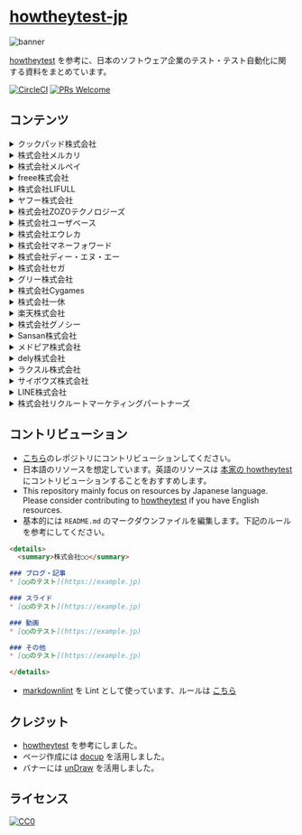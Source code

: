 # [howtheytest-jp](https://tadashi0713.github.io/howtheytest-jp/)

![banner](https://github.com/tadashi0713/howtheytest-jp/blob/master/banner.png?raw=true)

[howtheytest](https://github.com/abhivaikar/howtheytest) を参考に、日本のソフトウェア企業のテスト・テスト自動化に関する資料をまとめています。

[![CircleCI](https://circleci.com/gh/tadashi0713/howtheytest-jp/tree/master.svg?style=svg)](https://circleci.com/gh/tadashi0713/howtheytest-jp/tree/master)
[![PRs Welcome](https://img.shields.io/badge/PRs-welcome-brightgreen.svg?style=flat-square)](https://github.com/tadashi0713/howtheytest-jp/)

## コンテンツ

<details>
  <summary>クックパッド株式会社</summary>

### ブログ・記事

* [テストケース作成を仕様詳細化の手段とする実験](https://techlife.cookpad.com/entry/2020/03/16/130646)
* [クックパッド Android アプリ CI を CodeBuild に切り替えた話](https://techlife.cookpad.com/entry/2020/01/30/100000)
* [Android TVアプリの自動化されたテストの小話](https://techlife.cookpad.com/entry/2017/06/22/190000)
* [Android/iOSアプリのテストの区分戦略](https://techlife.cookpad.com/entry/2016/08/13/test-size-for-mobile)

</details>

<details>
  <summary>株式会社メルカリ</summary>

### ブログ・記事

* [Webの自動テストのこの１年を振り返って](https://tech.mercari.com/entry/2019/12/23/170258)
* [Windows10 / Microsoft Edge での自動テスト(Selenium WebDriver)を Azure DevTest Labs 上で実行して高速化したお話](https://tech.mercari.com/entry/2019/08/27/080000)
* [メルカリWeb版のUIテスト自動化で目指している世界と、そのために作った Selenium Grid・Zalenium 環境 on Azure Kubernetes Service(AKS)](https://tech.mercari.com/entry/2019/04/16/060000)
* [E2Eテストのテスト結果を可視化することで気づきが生まれた](https://tech.mercari.com/entry/2019/02/12/080000)
* [HeadSpinでモバイルアプリのテスト・モニタリングはどう変わるか](https://tech.mercari.com/entry/2019/02/14/105750)
* [Docker × Android エミュレータで、自動テスト(Appium)を並列化・爆速にする環境を作ったお話](https://tech.mercari.com/entry/2018/12/10/060000)
* [Appiumの環境構築を劇的に効率化した話](https://tech.mercari.com/entry/2018/12/07/074346)
* [メルカリiOSのUIテスト自動化をまるっとご紹介します！](https://tech.mercari.com/entry/2018/08/07/123000)
* [マイクロサービスのQA・セキュリティ自動化テスト社内ツール「Testdeck」をOSS化しました！](https://engineering.mercari.com/blog/entry/20200930-testdeck/)

</details>

<details>
  <summary>株式会社メルペイ</summary>

### ブログ・記事

* [メルペイiOSでのAppium活用事例](https://engineering.mercari.com/blog/entry/20210923-32355a8c7b/)
* [なぜメルペイQAはDevOpsに取り組むのか？](https://engineering.mercari.com/blog/entry/20201217-94588a41b9/)
* [Cypress + TestRail による Frontend E2E テストの効率化について](https://engineering.mercari.com/blog/entry/20201207-cypress-testrail-frontend-e2e-automation/)
* [Frontend E2Eテストの安定化の取り組み](https://engineering.mercari.com/blog/entry/20210914-fb8ff85b9a/)
* [メルペイiOSチームのスナップショットテストを効率化した話](https://engineering.mercari.com/blog/entry/20201220-ios-snapshot-testing/)

</details>

<details>
  <summary>freee株式会社</summary>

### ブログ・記事

* [freeeのQAの目指す姿-1/3](https://developers.freee.co.jp/entry/freee-qa-to-be-1)
* [freeeのQAの目指す姿-2/3](https://developers.freee.co.jp/entry/freee-qa-to-be-2)
* [freeeのQAの目指す姿-3/3](https://developers.freee.co.jp/entry/freee-qa-to-be-3)
* [freeeQAにおける品質指標の改善の話](https://developers.freee.co.jp/entry/quality-metrics)
* [スピードを上げても品質を落とすな！QAの挑戦](https://developers.freee.co.jp/entry/freee-tech-night-12-qa)

</details>

<details>
  <summary>株式会社LIFULL</summary>

### ブログ・記事

* [AIを活用したテスト自動化ツールを使ってみました](https://www.lifull.blog/entry/2020/03/26/185324)
* [ゼロから品質組織を立ち上げてきた話](https://www.lifull.blog/entry/2019/12/15/000000)
* [Visual Testingに最適な画像差分検知ツール「Gazo-san」をOSS化しました](https://www.lifull.blog/entry/2019/12/16/110000)
* [自動システムテストツール「Bucky」OSS化までの道のり](https://www.lifull.blog/entry/2019/05/21/170131)
* [新卒エンジニアのテストワークショップではテストを考えられるようになってもらっている](https://www.lifull.blog/entry/2021/08/27/143047)
* [ソフトウェアプロセス改善手法 SaPID 導入の壁と工夫](https://www.lifull.blog/entry/2021/07/29/102042)
* [本番障害からテストのヒントを抽出して活用する](https://www.lifull.blog/entry/2021/03/26/100000)
* [プロジェクトに直接的に関わらないQAのアプローチ](https://www.lifull.blog/entry/2021/01/28/133828)
* [LIFULLのQAの取り組みについて](https://www.lifull.blog/entry/2020/11/30/170734)
* [コード品質管理について](https://www.lifull.blog/entry/2021/03/22/131107)

### スライド

* [SaPID を導入するまでとそれから](https://www.slideshare.net/next_developer/sapid-249995479)
* [LIFULLでは新卒エンジニアに 丸一日のテスト研修を行なっている](https://www.slideshare.net/next_developer/lifull-249995498)

</details>

<details>
  <summary>ヤフー株式会社</summary>

### ブログ・記事

* [テスト自動化の今と今後](https://techblog.yahoo.co.jp/bb/testautomation-becomecommon/)

### スライド

* [Yahoo! JAPAN トップページ リニューアルとテストについて](https://www.slideshare.net/techblogyahoo/yahoo-japan-yjbonfire)
* [品質と向き合うための第一歩 #LINEヤフー福岡](https://www.slideshare.net/techblogyahoo/line-245366331)

</details>  

<details>
  <summary>株式会社ZOZOテクノロジーズ</summary>

### ブログ・記事

* [自動テストの実行環境をDockerでお気軽引っ越し](https://techblog.zozo.com/entry/testauto_env_rebuild)
* [ZOZOTOWN iOS にスナップショットテストを導入して開発速度を劇的に向上させた話](https://techblog.zozo.com/entry/ios_snapshottest)
* [AI-assistedテストへの挑戦 vol.1](https://techblog.zozo.com/entry/ai-assistedtest-1)
* [Web UIテスト自動化の実行環境をSelenium Gridで](https://techblog.zozo.com/entry/qa-webui-test-automation-01)
* [ZOZOSUIT計測テスト、自動化への道（接触篇）](https://techblog.zozo.com/entry/auto_measurement_02)
* [ZOZOSUIT計測テスト、自動化への道（音声認識篇）](https://techblog.zozo.com/entry/auto_measurement_01)
* [「品質」の基準とは？](https://techblog.zozo.com/entry/quality)
* [GitHub + CircleCIでAWS Device Farmでのテストを自動化](https://techblog.zozo.com/entry/devicefarm_automation)
* [KarateによるWeb APIのE2Eテスト実現への取り組み](https://techblog.zozo.com/entry/test-api-with-karate)
* [Autifyを導入してE2E自動テストを最適化した話](https://techblog.zozo.com/entry/autify-introduction)

</details>

<details>
  <summary>株式会社ユーザベース</summary>

### スライド

* [いかにしてテスト文化を醸成させたか](https://speakerdeck.com/takayukihayashi/ikanisitetesutowen-hua-woniang-cheng-sasetaka-0207ccd1-8b40-4cc1-ba92-6e66c512f56b)

</details>

<details>
  <summary>株式会社エウレカ</summary>

### ブログ・記事

* [PairsのQAはどう立ち上がったのか](https://medium.com/eureka-engineering/pairs%E3%81%AEqa%E3%81%AF%E3%81%A9%E3%81%86%E7%AB%8B%E3%81%A1%E4%B8%8A%E3%81%8C%E3%81%A3%E3%81%9F%E3%81%AE%E3%81%8B-30e3baa32d8f)

</details>

<details>
  <summary>株式会社マネーフォワード</summary>

### ブログ・記事

* [GitHub Actionsのワークフローを利用してクロスブラウザのE2Eテストを自動化する](https://moneyforward.com/engineers_blog/2019/11/06/e2e-test-automation/)

</details>

<details>
  <summary>株式会社ディー・エヌ・エー</summary>

### ブログ・記事

* [MOV Android版に対する「コード改善＋テスト導入」の取り組みの紹介](https://swet.dena.com/entry/2019/10/29/180000)

</details>

<details>
  <summary>株式会社セガ</summary>

### ブログ・記事

* [QAエンジニアってどんな仕事？～ゲーム開発におけるテストの世界～](http://techblog.sega.jp/entry/2018/08/27/100000)

</details>

<details>
  <summary>グリー株式会社</summary>

### ブログ・記事

* [【CEDEC 2019】グリーが目指したブラックボックステストの自動化による、高品質なテストの実現と自動化部隊の育成](https://gamebiz.jp/?p=248940)

</details>

<details>
  <summary>株式会社Cygames</summary>

### ブログ・記事

* [【CEDEC 2019 フォローアップ】Shadowverse流開発手法 ～QAコスト削減と堅牢性強化を実現するプランナーによるテスト駆動開発～](https://tech.cygames.co.jp/archives/3304/)
* [【JaSST’17 Tokyo フォローアップ】受け入れテストの自動化](https://tech.cygames.co.jp/archives/2983/)

</details>

<details>
  <summary>株式会社一休</summary>

### ブログ・記事

* [E2EテストをSelenium Webdriver からCypress.io に移行した話](https://user-first.ikyu.co.jp/entry/2019/04/23/090000)
* [API Test ライブラリ Tavern のご紹介](https://user-first.ikyu.co.jp/entry/2019/05/07/110000)

</details>

<details>
  <summary>楽天株式会社</summary>

### スライド

* [Rakuten QA Group Introduction & Best Practices](https://www.slideshare.net/YusukeNakamura/rakutenqanight1-nakamura)

</details>

<details>
  <summary>株式会社グノシー</summary>

### ブログ・記事

* [広義のQuality向上のためにQAメンバーが大事にしていること](https://tech.gunosy.io/entry/gunosy-quality)
* [人気のテスト管理ツール「qTest」と「PractiTest」を触ってみたよ](https://tech.gunosy.io/entry/test-management-tools)

</details>

<details>
  <summary>Sansan株式会社</summary>

### ブログ・記事

* [チームにE2Eテストの文化を広めた話](https://buildersbox.corp-sansan.com/entry/2019/04/01/110000)
* [mablでテスト自動化してみた 〜導入編〜](https://buildersbox.corp-sansan.com/entry/2020/08/27/110000)
* [mablでのテスト自動化 ～実践編～](https://buildersbox.corp-sansan.com/entry/2020/09/02/110000)
* [Visual Regression Testingで安心できるフロントエンド環境を作る](https://buildersbox.corp-sansan.com/entry/2021/03/18/110000)

</details>

<details>
  <summary>メドピア株式会社</summary>

### ブログ・記事

* [ビジュアルリグレッションテストを導入した話](https://tech.medpeer.co.jp/entry/2020/04/10/160000)
* [Nuxt利用プロダクトでIE11と仲良くするためのE2E](https://tech.medpeer.co.jp/entry/e2e-ie11)

</details>

<details>
  <summary>dely株式会社</summary>

### ブログ・記事

* [1px の変化も見逃さない！ビジュアルリグレッションテスト導入で快適フロントエンド開発](https://tech.dely.jp/entry/vis_reg_test)

</details>

<details>
  <summary>ラクスル株式会社</summary>

### ブログ・記事

* [クロスブラウザに対応したE2Eテスト環境の技術選定](https://tech.raksul.com/2019/07/31/%e3%82%af%e3%83%ad%e3%82%b9%e3%83%96%e3%83%a9%e3%82%a6%e3%82%b6%e3%81%ab%e5%af%be%e5%bf%9c%e3%81%97%e3%81%9fe2e%e3%83%86%e3%82%b9%e3%83%88%e7%92%b0%e5%a2%83%e3%81%ae%e6%8a%80%e8%a1%93%e9%81%b8/)

</details>

<details>
  <summary>サイボウズ株式会社</summary>

### ブログ・記事

* [Claraチームの開発・テストプロセスについて](https://blog.cybozu.io/entry/2020/03/26/110000)
* [Test Everything: データセンター仮想化と自動テストの取り組み](https://blog.cybozu.io/entry/2019/07/10/100000)
* [サイボウズサマーインターン2019 報告 〜品質保証・セキュリティコース](https://blog.cybozu.io/entry/2019/10/24/110000)
* [OpenSTFとkintoneでモバイル端末を管理する話](https://blog.cybozu.io/entry/2018/12/20/110000)
* [QAエンジニアのAgile Testing vol.1](https://blog.cybozu.io/entry/2018/08/29/080000)
* [QAエンジニアのAgile Testing vol.2](https://blog.cybozu.io/entry/2018/10/01/080000)
* [QAエンジニアのAgile Testing vol.3](https://blog.cybozu.io/entry/2018/12/14/080000)
* [QAがテスト設計プロセスの見える化に取り組んだ話](https://blog.cybozu.io/entry/2018/08/06/080000)

</details>

<details>
  <summary>LINE株式会社</summary>

### ブログ・記事

* [制作現場におけるビジュアルリグレッションテストの導入 – 「LINEのお年玉」4年目の挑戦](https://engineering.linecorp.com/ja/blog/visual-regression-otoshidama/)
* [Test Automation Workshop 2018 Tokyo](https://engineering.linecorp.com/ja/blog/test-automation-workshop-2018-tokyo)

</details>

<details>
  <summary>株式会社リクルートマーケティングパートナーズ</summary>

### ブログ・記事

* [TestCafe で E2E テストを始めよう #1 - 概要説明 と Hello World](https://tech.recruit-mp.co.jp/front-end/post-20193/)
* [TestCafe で E2E テストを始めよう #2 - ベーシック認証とユーザーロール（アカウント認証）](https://tech.recruit-mp.co.jp/front-end/post-20251/)
* [TestCafe で E2E テストを始めよう #3 - よりプログラマブルな作りにする](https://tech.recruit-mp.co.jp/front-end/post-20371/)
* [TestCafe で E2E テストを始めよう #4 - 関心の分離・メンテナブルなテストを書くためのベストプラクティス](https://tech.recruit-mp.co.jp/front-end/post-20397/)

</details>

## コントリビューション

* [こちら](https://github.com/tadashi0713/howtheytest-jp)のレポジトリにコントリビューションしてください。
* 日本語のリソースを想定しています。英語のリソースは [本家の howtheytest](https://github.com/abhivaikar/howtheytest) にコントリビューションすることをおすすめします。
* This repository mainly focus on resources by Japanese language. Please consider contributing to [howtheytest](https://github.com/abhivaikar/howtheytest) if you have English resources.
* 基本的には `README.md` のマークダウンファイルを編集します。下記のルールを参考にしてください。

```markdown
<details>
  <summary>株式会社○○</summary>

### ブログ・記事
* [○○のテスト](https://example.jp)

### スライド
* [○○のテスト](https://example.jp)

### 動画
* [○○のテスト](https://example.jp)

### その他
* [○○のテスト](https://example.jp)

</details>
```

* [markdownlint](https://github.com/DavidAnson/markdownlint) を Lint として使っています、ルールは [こちら](https://github.com/tadashi0713/howtheytest-jp/blob/master/.markdownlint.json)

## クレジット

* [howtheytest](https://github.com/abhivaikar/howtheytest) を参考にしました。
* ページ作成には [docup](https://github.com/egoist/docup) を活用しました。
* バナーには [unDraw](https://undraw.co/) を活用しました。

## ライセンス

[![CC0](https://mirrors.creativecommons.org/presskit/buttons/88x31/svg/cc-zero.svg)](https://creativecommons.org/publicdomain/zero/1.0/)
